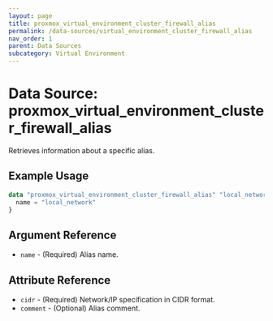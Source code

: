 ```yaml
---
layout: page
title: proxmox_virtual_environment_cluster_firewall_alias
permalink: /data-sources/virtual_environment_cluster_firewall_alias
nav_order: 1
parent: Data Sources
subcategory: Virtual Environment
---
```


# Data Source: proxmox_virtual_environment_cluster_firewall_alias

Retrieves information about a specific alias.

## Example Usage

```terraform
data "proxmox_virtual_environment_cluster_firewall_alias" "local_network" {
  name = "local_network"
}
```

## Argument Reference

* `name` - (Required) Alias name.

## Attribute Reference

* `cidr` - (Required) Network/IP specification in CIDR format.
* `comment` - (Optional) Alias comment.
